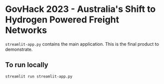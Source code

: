 # GovHack 2023 - Australia's Shift to Hydrogen Powered Freight Networks

`streamlit-app.py` contains the main application. This is the final product to demonstrate.

## To run locally

`streamlit run streamlit-app.py`
